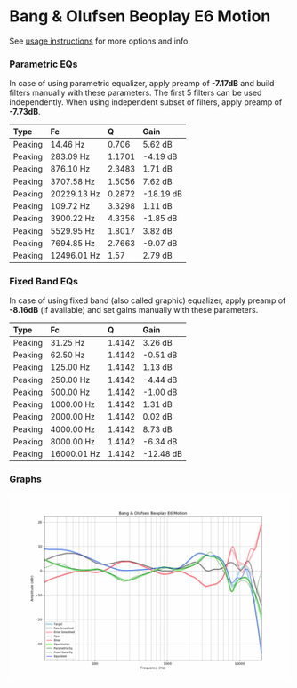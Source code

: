 # Bang & Olufsen Beoplay E6 Motion
See [usage instructions](https://github.com/jaakkopasanen/AutoEq#usage) for more options and info.

### Parametric EQs
In case of using parametric equalizer, apply preamp of **-7.17dB** and build filters manually
with these parameters. The first 5 filters can be used independently.
When using independent subset of filters, apply preamp of **-7.73dB**.

| Type    | Fc          |      Q | Gain      |
|:--------|:------------|:-------|:----------|
| Peaking | 14.46 Hz    | 0.706  | 5.62 dB   |
| Peaking | 283.09 Hz   | 1.1701 | -4.19 dB  |
| Peaking | 876.10 Hz   | 2.3483 | 1.71 dB   |
| Peaking | 3707.58 Hz  | 1.5056 | 7.62 dB   |
| Peaking | 20229.13 Hz | 0.2872 | -18.19 dB |
| Peaking | 109.72 Hz   | 3.3298 | 1.11 dB   |
| Peaking | 3900.22 Hz  | 4.3356 | -1.85 dB  |
| Peaking | 5529.95 Hz  | 1.8017 | 3.82 dB   |
| Peaking | 7694.85 Hz  | 2.7663 | -9.07 dB  |
| Peaking | 12496.01 Hz | 1.57   | 2.79 dB   |

### Fixed Band EQs
In case of using fixed band (also called graphic) equalizer, apply preamp of **-8.16dB**
(if available) and set gains manually with these parameters.

| Type    | Fc          |      Q | Gain      |
|:--------|:------------|:-------|:----------|
| Peaking | 31.25 Hz    | 1.4142 | 3.26 dB   |
| Peaking | 62.50 Hz    | 1.4142 | -0.51 dB  |
| Peaking | 125.00 Hz   | 1.4142 | 1.13 dB   |
| Peaking | 250.00 Hz   | 1.4142 | -4.44 dB  |
| Peaking | 500.00 Hz   | 1.4142 | -1.00 dB  |
| Peaking | 1000.00 Hz  | 1.4142 | 1.31 dB   |
| Peaking | 2000.00 Hz  | 1.4142 | 0.02 dB   |
| Peaking | 4000.00 Hz  | 1.4142 | 8.73 dB   |
| Peaking | 8000.00 Hz  | 1.4142 | -6.34 dB  |
| Peaking | 16000.01 Hz | 1.4142 | -12.48 dB |

### Graphs
![](./Bang%20&%20Olufsen%20Beoplay%20E6%20Motion.png)